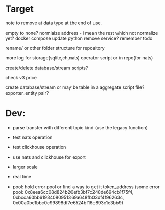 # Target
note to remove at data type at the end of use.

empty to none?
normlaize address - i mean the rest which not normalize yet?
docker compose
update python
remove service?
remember todo

rename/ or other folder structure for repository

more log for storage(sqlite,ch,nats) operator script or in repo(for nats)

create/delete database/stream scripts?

check v3 price

create database/stream or may be table in a aggregate script file? exporter_entity pair?
# Dev:
- parse transfer with different topic kind (use the legacy function)
- test nats operation
- test clickhouse operation
- use nats and clickhouse for export

- larger scale
- real time
- pool: hold error pool or find a way to get it token_address (some error pool: 0x8eea6cc08d824b20efb3bf7c248de694cb1f75f4, 0xbcca60bb61934080951369a648fb03df4f96263c, 0x00a0be1bbc0c99898df7e6524bf16e893c1e3bb9)